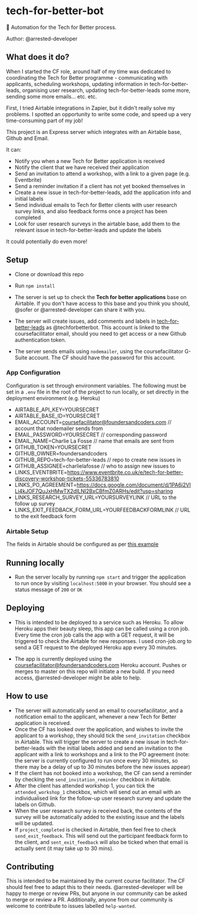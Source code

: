 # tech-for-better-bot

🤖 Automation for the Tech for Better process.

Author: @arrested-developer

## What does it do?

When I started the CF role, around half of my time was dedicated to coordinating the Tech for Better programme - communicating with applicants, scheduling workshops, updating information in tech-for-better-leads, organising user research, updating tech-for-better-leads some more, sending some more emails... etc. etc.

First, I tried Airtable integrations in Zapier, but it didn't really solve my problems. I spotted an opportunity to write some code, and speed up a very time-consuming part of my job!

This project is an Express server which integrates with an Airtable base, Github and Email.

It can:

- Notify you when a new Tech for Better application is received
- Notify the client that we have received their application
- Send an invitation to attend a workshop, with a link to a given page (e.g. Eventbrite)
- Send a reminder invitation if a client has not yet booked themselves in
- Create a new issue in tech-for-better-leads, add the application info and initial labels
- Send individual emails to Tech for Better clients with user research survey links, and also feedback forms once a project has been completed
- Look for user research surveys in the airtable base, add them to the relevant issue in tech-for-better-leads and update the labels

It could potentially do even more!

## Setup

- Clone or download this repo

- Run `npm install`

- The server is set up to check the **Tech for better applications** base on Airtable. If you don't have access to this base and you think you should, @sofer or @arrested-developer can share it with you.

- The server will create issues, add comments and labels in [tech-for-better-leads](https://github.com/foundersandcoders/tech-for-better-leads) as @techforbetterbot. This account is linked to the coursefacilitator email, should you need to get access or a new Github authentication token.

- The server sends emails using `nodemailer`, using the coursefacilitator G-Suite account. The CF should have the password for this account.

### App Configuration

Configuration is set through environment variables. The following must be set in a `.env` file in the root of the project to run locally, or set directly in the deployment environment (e.g. Heroku)

- AIRTABLE_API_KEY=YOURSECRET
- AIRTABLE_BASE_ID=YOURSECRET
- EMAIL_ACCOUNT=coursefacilitator@foundersandcoders.com // account that nodemailer sends from
- EMAIL_PASSWORD=YOURSECRET // corresponding password
- EMAIL_NAME=Charlie La Fosse // name that emails are sent from
- GITHUB_TOKEN=YOURSECRET
- GITHUB_OWNER=foundersandcoders
- GITHUB_REPO=tech-for-better-leads // repo to create new issues in
- GITHUB_ASSIGNEE=charlielafosse // who to assign new issues to
- LINKS_EVENTBRITE=https://www.eventbrite.co.uk/e/tech-for-better-discovery-workshop-tickets-55336783810
- LINKS_PO_AGREEMENT=https://docs.google.com/document/d/1PA6i2VILi4kJOF7QuJxHMwTX2dILNI2BxCBfmZ0ARHs/edit?usp=sharing
- LINKS_RESEARCH_SURVEY_URL=YOURSURVEYLINK // URL to the follow up survey
- LINKS_EXIT_FEEDBACK_FORM_URL=YOURFEEDBACKFORMLINK // URL to the exit feedback form

### Airtable Setup

The fields in Airtable should be configured as per [this example](https://airtable.com/shrPz9lEEo5PheVna)

## Running locally

- Run the server locally by running `npm start` and trigger the application to run once by visiting `localhost:5000` in your browser. You should see a status message of `200` or `OK`

## Deploying

- This is intended to be deployed to a service such as Heroku. To allow Heroku apps their beauty sleep, this app can be called using a cron job. Every time the cron job calls the app with a GET request, it will be triggered to check the Airtable for new responses. I used cron-job.org to send a GET request to the deployed Heroku app every 30 minutes.

- The app is currently deployed using the coursefacilitator@foundersandcoders.com Heroku account. Pushes or merges to master on this repo will initiate a new build. If you need access, @arrested-developer might be able to help.

## How to use

- The server will automatically send an email to coursefacilitator, and a notification email to the applicant, whenever a new Tech for Better application is received.
- Once the CF has looked over the application, and wishes to invite the applicant to a workshop, they should tick the `send_invitation` checkbox in Airtable. This will trigger the server to create a new issue in tech-for-better-leads with the initial labels added and send an invitation to the applicant with a link to workshops and a link to the PO agreement (note: the server is currently configured to run once every 30 minutes, so there may be a delay of up to 30 minutes before the new issues appear)
- If the client has not booked into a workshop, the CF can send a reminder by checking the `send_invitation_reminder` checkbox in Airtable.
- After the client has attended workshop 1, you can tick the `attended_workshop_1` checkbox, which will send out an email with an individualised link for the follow-up user research survey and update the labels on Github.
- When the user research survey is received back, the contents of the survey will be automatically added to the existing issue and the labels will be updated.
- If `project_completed` is checked in Airtable, then feel free to check `send_exit_feedback`. This will send out the participant feedback form to the client, and `sent_exit_feedback` will also be ticked when that email is actually sent (it may take up to 30 mins).

## Contributing

This is intended to be maintained by the current course facilitator. The CF should feel free to adapt this to their needs. @arrested-developer will be happy to merge or review PRs, but anyone in our community can be asked to merge or review a PR. Additionally, anyone from our community is welcome to contribute to issues labelled `help-wanted`.
